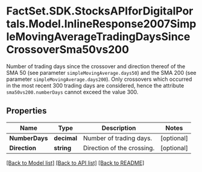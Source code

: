 # FactSet.SDK.StocksAPIforDigitalPortals.Model.InlineResponse2007SimpleMovingAverageTradingDaysSinceCrossoverSma50vs200
Number of trading days since the crossover and direction thereof of the SMA 50 (see parameter `simpleMovingAverage.days50`) and the SMA 200 (see parameter `simpleMovingAverage.days200`). Only crossovers which occurred in the most recent 300 trading days are considered, hence the attribute `sma50vs200.numberDays` cannot exceed the value 300.

## Properties

Name | Type | Description | Notes
------------ | ------------- | ------------- | -------------
**NumberDays** | **decimal** | Number of trading days. | [optional] 
**Direction** | **string** | Direction of the crossing. | [optional] 

[[Back to Model list]](../README.md#documentation-for-models) [[Back to API list]](../README.md#documentation-for-api-endpoints) [[Back to README]](../README.md)

